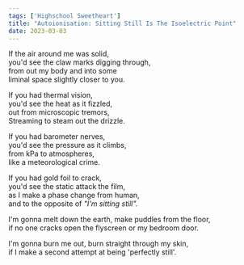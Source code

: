 ```yaml
---
tags: ['Highschool Sweetheart']
title: "Autoionisation: Sitting Still Is The Isoelectric Point"
date: 2023-03-03
---
```


  
If the air around me was solid,  
you'd see the claw marks digging through,  
from out my body and into some  
liminal space slightly closer to you.

If you had thermal vision,  
you'd see the heat as it fizzled,  
out from microscopic tremors,  
Streaming to steam out the drizzle.

If you had barometer nerves,  
you'd see the pressure as it climbs,  
from kPa to atmospheres,  
like a meteorological crime.

If you had gold foil to crack,  
you'd see the static attack the film,  
as I make a phase change from human,  
and to the opposite of *"I'm sitting still".*

I'm gonna melt down the earth, make puddles from the floor,  
if no one cracks open the flyscreen or my bedroom door.

I'm gonna burn me out, burn straight through my skin,  
if I make a second attempt at being 'perfectly still'.
